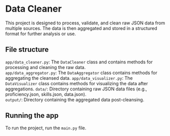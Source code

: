 # Data Cleaner 
This project is designed to process, validate, and clean raw JSON data from multiple sources. The data is then aggregated and stored in a structured format for further analysis or use.

## File structure
`app/data_cleaner.py`: The `DataCleaner` class and contains methods for processing and cleaning the raw data.  
`app/data_aggregator.py`: The `DataAggregator` class contains methods for aggregating the cleansed data.
`app/data_visualizer.py`: The `DataVisualizer` class contains methods for visualizing the data after aggregations.
`data/`: Directory containing raw JSON data files (e.g., proficiency.json, skills.json, data.json).  
`output/`: Directory containing the aggregated data post-cleansing.

## Running the app
To run the project, run the `main.py` file.